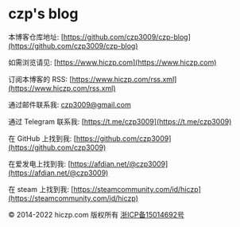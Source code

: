 # czp's blog

本博客仓库地址: [https://github.com/czp3009/czp-blog](https://github.com/czp3009/czp-blog)

如需浏览请见: [https://www.hiczp.com](https://www.hiczp.com)

订阅本博客的 RSS: [https://www.hiczp.com/rss.xml](https://www.hiczp.com/rss.xml)

通过邮件联系我: [czp3009@gmail.com](mailto:czp3009@gmail.com)

通过 Telegram 联系我: [https://t.me/czp3009](https://t.me/czp3009)

在 GitHub 上找到我: [https://github.com/czp3009](https://github.com/czp3009)

在爱发电上找到我: [https://afdian.net/@czp3009](https://afdian.net/@czp3009)

在 steam 上找到我: [https://steamcommunity.com/id/hiczp](https://steamcommunity.com/id/hiczp)

© 2014-2022 hiczp.com 版权所有 [浙ICP备15014692号](http://beian.miit.gov.cn)
